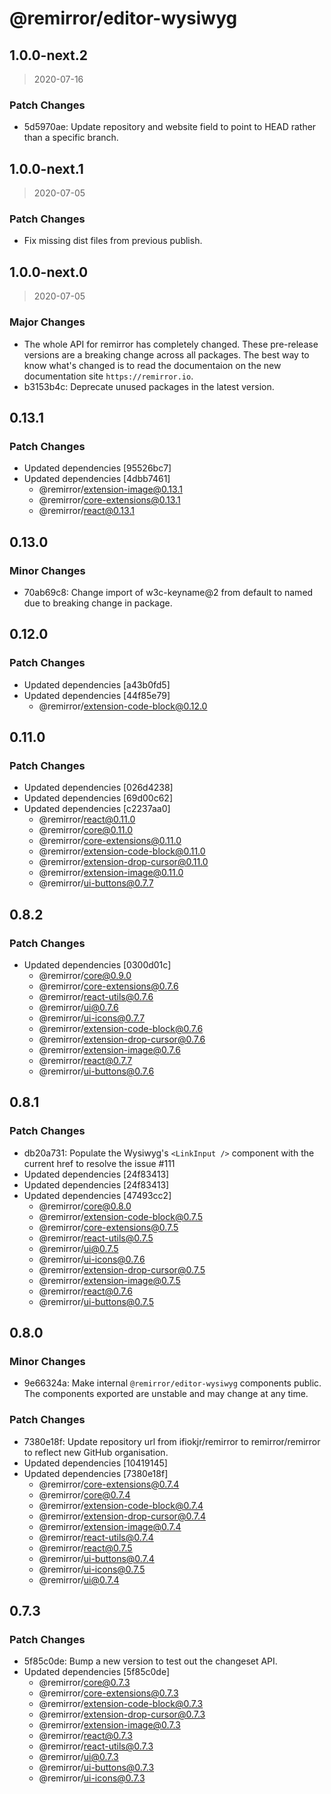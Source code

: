 # @remirror/editor-wysiwyg

## 1.0.0-next.2

> 2020-07-16

### Patch Changes

- 5d5970ae: Update repository and website field to point to HEAD rather than a specific branch.

## 1.0.0-next.1

> 2020-07-05

### Patch Changes

- Fix missing dist files from previous publish.

## 1.0.0-next.0

> 2020-07-05

### Major Changes

- The whole API for remirror has completely changed. These pre-release versions are a breaking change across all packages. The best way to know what's changed is to read the documentaion on the new documentation site `https://remirror.io`.
- b3153b4c: Deprecate unused packages in the latest version.

## 0.13.1

### Patch Changes

- Updated dependencies [95526bc7]
- Updated dependencies [4dbb7461]
  - @remirror/extension-image@0.13.1
  - @remirror/core-extensions@0.13.1
  - @remirror/react@0.13.1

## 0.13.0

### Minor Changes

- 70ab69c8: Change import of w3c-keyname@2 from default to named due to breaking change in package.

## 0.12.0

### Patch Changes

- Updated dependencies [a43b0fd5]
- Updated dependencies [44f85e79]
  - @remirror/extension-code-block@0.12.0

## 0.11.0

### Patch Changes

- Updated dependencies [026d4238]
- Updated dependencies [69d00c62]
- Updated dependencies [c2237aa0]
  - @remirror/react@0.11.0
  - @remirror/core@0.11.0
  - @remirror/core-extensions@0.11.0
  - @remirror/extension-code-block@0.11.0
  - @remirror/extension-drop-cursor@0.11.0
  - @remirror/extension-image@0.11.0
  - @remirror/ui-buttons@0.7.7

## 0.8.2

### Patch Changes

- Updated dependencies [0300d01c]
  - @remirror/core@0.9.0
  - @remirror/core-extensions@0.7.6
  - @remirror/react-utils@0.7.6
  - @remirror/ui@0.7.6
  - @remirror/ui-icons@0.7.7
  - @remirror/extension-code-block@0.7.6
  - @remirror/extension-drop-cursor@0.7.6
  - @remirror/extension-image@0.7.6
  - @remirror/react@0.7.7
  - @remirror/ui-buttons@0.7.6

## 0.8.1

### Patch Changes

- db20a731: Populate the Wysiwyg's `<LinkInput />` component with the current href to resolve the issue #111
- Updated dependencies [24f83413]
- Updated dependencies [24f83413]
- Updated dependencies [47493cc2]
  - @remirror/core@0.8.0
  - @remirror/extension-code-block@0.7.5
  - @remirror/core-extensions@0.7.5
  - @remirror/react-utils@0.7.5
  - @remirror/ui@0.7.5
  - @remirror/ui-icons@0.7.6
  - @remirror/extension-drop-cursor@0.7.5
  - @remirror/extension-image@0.7.5
  - @remirror/react@0.7.6
  - @remirror/ui-buttons@0.7.5

## 0.8.0

### Minor Changes

- 9e66324a: Make internal `@remirror/editor-wysiwyg` components public. The components exported are unstable and may change at any time.

### Patch Changes

- 7380e18f: Update repository url from ifiokjr/remirror to remirror/remirror to reflect new GitHub organisation.
- Updated dependencies [10419145]
- Updated dependencies [7380e18f]
  - @remirror/core-extensions@0.7.4
  - @remirror/core@0.7.4
  - @remirror/extension-code-block@0.7.4
  - @remirror/extension-drop-cursor@0.7.4
  - @remirror/extension-image@0.7.4
  - @remirror/react-utils@0.7.4
  - @remirror/react@0.7.5
  - @remirror/ui-buttons@0.7.4
  - @remirror/ui-icons@0.7.5
  - @remirror/ui@0.7.4

## 0.7.3

### Patch Changes

- 5f85c0de: Bump a new version to test out the changeset API.
- Updated dependencies [5f85c0de]
  - @remirror/core@0.7.3
  - @remirror/core-extensions@0.7.3
  - @remirror/extension-code-block@0.7.3
  - @remirror/extension-drop-cursor@0.7.3
  - @remirror/extension-image@0.7.3
  - @remirror/react@0.7.3
  - @remirror/react-utils@0.7.3
  - @remirror/ui@0.7.3
  - @remirror/ui-buttons@0.7.3
  - @remirror/ui-icons@0.7.3
